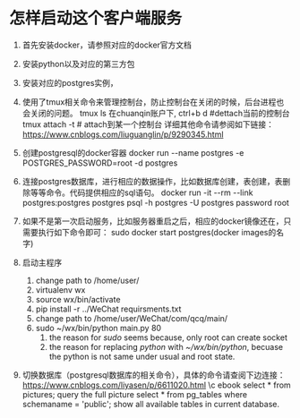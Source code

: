 # 怎样启动这个客户端服务

1. 首先安装docker，请参照对应的docker官方文档
2. 安装python以及对应的第三方包
3. 安装对应的postgres实例，
4. 使用了tmux相关命令来管理控制台，防止控制台在关闭的时候，后台进程也会关闭的问题。
    tmux ls 在chuanqin账户下,
    ctrl+b   d  #dettach当前的控制台
    tmux attach -t  # attach到某一个控制台
    详细其他命令请参阅如下链接：
    https://www.cnblogs.com/liuguanglin/p/9290345.html
5. 创建postgresql的docker容器
    docker run --name postgres -e POSTGRES_PASSWORD=root -d postgres
6. 连接postgres数据库，进行相应的数据操作，比如数据库创建，表创建，表删除等等命令。代码提供相应的sql语句。
    docker run -it --rm --link postgres:postgres postgres psql -h postgres -U postgres
    password root
7. 如果不是第一次启动服务，比如服务器重启之后，相应的docker镜像还在，只需要执行如下命令即可：
    sudo docker start postgres(docker images的名字)
8. 启动主程序

    1. change path to /home/user/
    2. virtualenv wx
    3. source wx/bin/activate
    4. pip install -r ../WeChat requirsments.txt
    5. change path to /home/user/WeChat/com/qcq/main/
    6. sudo ~/wx/bin/python main.py 80
        1. the reason for *sudo* seems because, only root can create socket
        2. the reason for replacing *python* with *~/wx/bin/python*, becuase the python is not same under usual and root state.

9. 切换数据库（postgresql数据库的相关命令），具体的命令请查阅下边连接：
    https://www.cnblogs.com/liyasen/p/6611020.html
    \c ebook
    select * from pictures;     query the full picture
    select * from pg_tables where schemaname = 'public';      show all available tables in current database.
